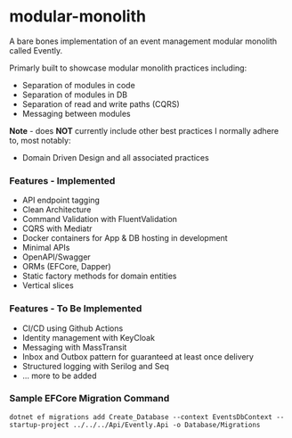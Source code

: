 # modular-monolith

A bare bones implementation of an event management modular monolith called Evently.

Primarly built to showcase modular monolith practices including:

- Separation of modules in code
- Separation of modules in DB
- Separation of read and write paths (CQRS)
- Messaging between modules

**Note** - does **NOT** currently include other best practices I normally adhere to, most notably:

- Domain Driven Design and all associated practices


### Features - Implemented

- API endpoint tagging
- Clean Architecture
- Command Validation with FluentValidation
- CQRS with Mediatr
- Docker containers for App & DB hosting in development
- Minimal APIs
- OpenAPI/Swagger
- ORMs (EFCore, Dapper)
- Static factory methods for domain entities
- Vertical slices

### Features - To Be Implemented

- CI/CD using Github Actions
- Identity management with KeyCloak
- Messaging with MassTransit
- Inbox and Outbox pattern for guaranteed at least once delivery
- Structured logging with Serilog and Seq
- ... more to be added


### Sample EFCore Migration Command

```dotnet ef migrations add Create_Database --context EventsDbContext --startup-project ../../../Api/Evently.Api -o Database/Migrations```


